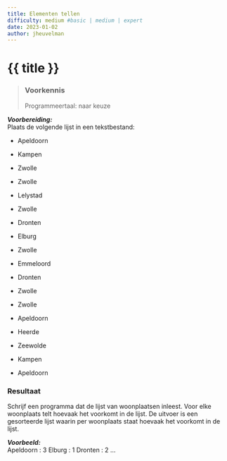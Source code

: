 ```yaml
---
title: Elementen tellen
difficulty: medium #basic | medium | expert
date: 2023-01-02
author: jheuvelman
---
```




# {{ title }}

> ### Voorkennis
> Programmeertaal: naar keuze

***Voorbereiding:***  
Plaats de volgende lijst in een tekstbestand:

- Apeldoorn

- Kampen

- Zwolle

- Zwolle

- Lelystad

- Zwolle

- Dronten

- Elburg

- Zwolle

- Emmeloord

- Dronten

- Zwolle

- Zwolle

- Apeldoorn

- Heerde

- Zeewolde

- Kampen

- Apeldoorn

### Resultaat
Schrijf een programma dat de lijst van woonplaatsen inleest. Voor elke
woonplaats telt hoevaak het voorkomt in de lijst. De uitvoer is een
gesorteerde lijst waarin per woonplaats staat hoevaak het voorkomt in de
lijst.

***Voorbeeld:***  
Apeldoorn : 3 Elburg : 1 Dronten : 2 ...
